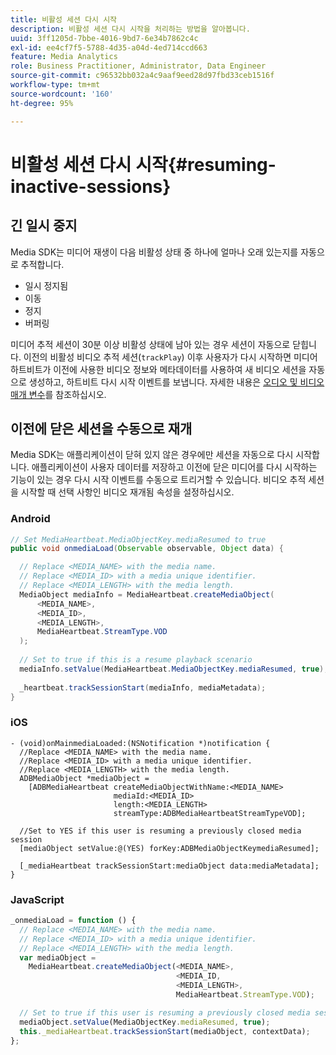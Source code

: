 ```yaml
---
title: 비활성 세션 다시 시작
description: 비활성 세션 다시 시작을 처리하는 방법을 알아봅니다.
uuid: 3ff1205d-7bbe-4016-9bd7-6e34b7862c4c
exl-id: ee4cf7f5-5788-4d35-a04d-4ed714ccd663
feature: Media Analytics
role: Business Practitioner, Administrator, Data Engineer
source-git-commit: c96532bb032a4c9aaf9eed28d97fbd33ceb1516f
workflow-type: tm+mt
source-wordcount: '160'
ht-degree: 95%

---
```


# 비활성 세션 다시 시작{#resuming-inactive-sessions}

## 긴 일시 중지

Media SDK는 미디어 재생이 다음 비활성 상태 중 하나에 얼마나 오래 있는지를 자동으로 추적합니다.

* 일시 정지됨
* 이동
* 정지
* 버퍼링

미디어 추적 세션이 30분 이상 비활성 상태에 남아 있는 경우 세션이 자동으로 닫힙니다. 이전의 비활성 비디오 추적 세션(`trackPlay`) 이후 사용자가 다시 시작하면 미디어 하트비트가 이전에 사용한 비디오 정보와 메타데이터를 사용하여 새 비디오 세션을 자동으로 생성하고, 하트비트 다시 시작 이벤트를 보냅니다. 자세한 내용은 [오디오 및 비디오 매개 변수](/help/metrics-and-metadata/audio-video-parameters.md)를 참조하십시오.

## 이전에 닫은 세션을 수동으로 재개

Media SDK는 애플리케이션이 닫혀 있지 않은 경우에만 세션을 자동으로 다시 시작합니다. 애플리케이션이 사용자 데이터를 저장하고 이전에 닫은 미디어를 다시 시작하는 기능이 있는 경우 다시 시작 이벤트를 수동으로 트리거할 수 있습니다. 비디오 추적 세션을 시작할 때 선택 사항인 비디오 재개됨 속성을 설정하십시오.

### Android

```java
// Set MediaHeartbeat.MediaObjectKey.mediaResumed to true 
public void onmediaLoad(Observable observable, Object data) { 

  // Replace <MEDIA_NAME> with the media name. 
  // Replace <MEDIA_ID> with a media unique identifier. 
  // Replace <MEDIA_LENGTH> with the media length.  
  MediaObject mediaInfo = MediaHeartbeat.createMediaObject(  
      <MEDIA_NAME>,  
      <MEDIA_ID>,  
      <MEDIA_LENGTH>,  
      MediaHeartbeat.StreamType.VOD 
  ); 
   
  // Set to true if this is a resume playback scenario 
  mediaInfo.setValue(MediaHeartbeat.MediaObjectKey.mediaResumed, true);
   
  _heartbeat.trackSessionStart(mediaInfo, mediaMetadata); 
}
```

### iOS

```
- (void)onMainmediaLoaded:(NSNotification *)notification { 
  //Replace <MEDIA_NAME> with the media name. 
  //Replace <MEDIA_ID> with a media unique identifier. 
  //Replace <MEDIA_LENGTH> with the media length.     
  ADBMediaObject *mediaObject =  
    [ADBMediaHeartbeat createMediaObjectWithName:<MEDIA_NAME> 
                       mediaId:<MEDIA_ID> 
                       length:<MEDIA_LENGTH> 
                       streamType:ADBMediaHeartbeatStreamTypeVOD]; 

  //Set to YES if this user is resuming a previously closed media session 
  [mediaObject setValue:@(YES) forKey:ADBMediaObjectKeymediaResumed];

  [_mediaHeartbeat trackSessionStart:mediaObject data:mediaMetadata]; 
} 
```

### JavaScript

```js
_onmediaLoad = function () { 
  // Replace <MEDIA_NAME> with the media name. 
  // Replace <MEDIA_ID> with a media unique identifier. 
  // Replace <MEDIA_LENGTH> with the media length.  
  var mediaObject =  
    MediaHeartbeat.createMediaObject(<MEDIA_NAME>,  
                                     <MEDIA_ID,  
                                     <MEDIA_LENGTH>,  
                                     MediaHeartbeat.StreamType.VOD);

  // Set to true if this user is resuming a previously closed media session 
  mediaObject.setValue(MediaObjectKey.mediaResumed, true); 
  this._mediaHeartbeat.trackSessionStart(mediaObject, contextData); 
};
```

